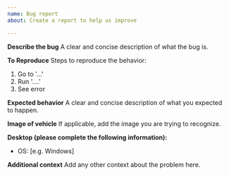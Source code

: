 ```yaml
---
name: Bug report
about: Create a report to help us improve

---
```


**Describe the bug**
A clear and concise description of what the bug is.

**To Reproduce**
Steps to reproduce the behavior:
1. Go to '...'
2. Run '....'
3. See error

**Expected behavior**
A clear and concise description of what you expected to happen.

**Image of vehicle**
If applicable, add the image you are trying to recognize.

**Desktop (please complete the following information):**
 - OS: [e.g. Windows]

**Additional context**
Add any other context about the problem here.
